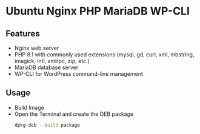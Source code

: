 # Ubuntu Nginx PHP MariaDB WP-CLI

## Features

- Nginx web server
- PHP 8.1 with commonly used extensions (mysql, gd, curl, xml, mbstring, imagick, intl, xmlrpc, zip, etc.)
- MariaDB database server
- WP-CLI for WordPress command-line management

## Usage

- Build Image
- Open the Terminal and create the DEB package
  ```bash
  dpkg-deb --build package
  ```
